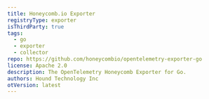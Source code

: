 ```yaml
---
title: Honeycomb.io Exporter
registryType: exporter
isThirdParty: true
tags:
  - go
  - exporter
  - collector
repo: https://github.com/honeycombio/opentelemetry-exporter-go
license: Apache 2.0
description: The OpenTelemetry Honeycomb Exporter for Go.
authors: Hound Technology Inc
otVersion: latest
---
```


